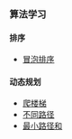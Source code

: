 ### 算法学习
#### 排序
- [冒泡排序](https://github.com/ASkyBig/my-algorithms/blob/master/src/sort/%E5%86%92%E6%B3%A1%E6%8E%92%E5%BA%8F.md)
#### 动态规划
- [爬楼梯](https://github.com/ASkyBig/my-algorithms/blob/master/src/dp/%E7%88%AC%E6%A5%BC%E6%A2%AF.md)
- [不同路径](https://github.com/ASkyBig/my-algorithms/blob/master/src/dp/%E4%B8%8D%E5%90%8C%E8%B7%AF%E5%BE%84.md)
- [最小路径和](https://github.com/ASkyBig/my-algorithms/blob/master/src/dp/%E6%9C%80%E5%B0%8F%E8%B7%AF%E5%BE%84%E5%92%8C.md)
